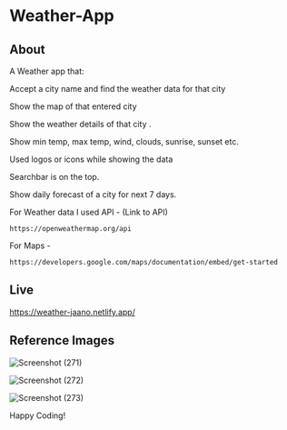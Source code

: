 # Weather-App


## About

A Weather app that:

Accept a city name and find the weather data for that city

Show the map of that entered city 

Show the weather details of that city . 

Show min temp, max temp, wind, clouds, sunrise, sunset etc.

Used logos or icons while showing the data

Searchbar is on the top.

Show daily forecast of a city for next 7 days. 

For Weather data I used API -
    (Link to API)
    
    https://openweathermap.org/api 

For Maps - 

    https://developers.google.com/maps/documentation/embed/get-started

## Live

  https://weather-jaano.netlify.app/
  
## Reference Images


![Screenshot (271)](https://user-images.githubusercontent.com/97461783/165587697-b4f481f9-0133-4220-b125-f69c8d8696de.png)

![Screenshot (272)](https://user-images.githubusercontent.com/97461783/165587812-b4bc0c61-42bd-45be-8d5f-ce0e6b624af7.png)

![Screenshot (273)](https://user-images.githubusercontent.com/97461783/165587840-7cd6e659-1240-4734-b37e-f5370368f436.png)

Happy Coding!
